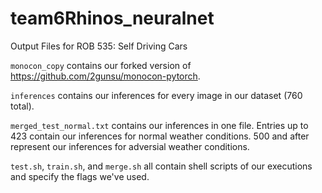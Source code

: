 # team6Rhinos_neuralnet
Output Files for ROB 535: Self Driving Cars

`monocon_copy` contains our forked version of https://github.com/2gunsu/monocon-pytorch.

`inferences` contains our inferences for every image in our dataset (760 total).

`merged_test_normal.txt` contains our inferences in one file. Entries up to 423 contain our inferences for normal weather conditions. 500 and after represent our inferences for adversial weather conditions. 

`test.sh`, `train.sh`, and `merge.sh` all contain shell scripts of our executions and specify the flags we've used.
